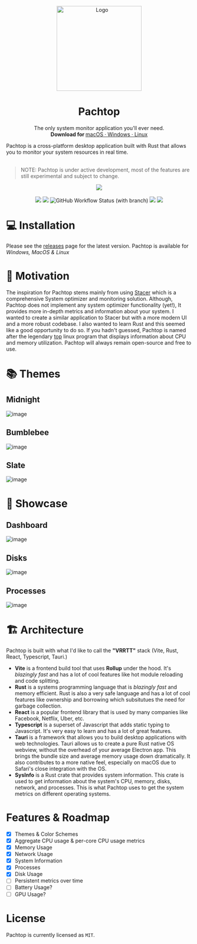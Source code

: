 <p align="center">
  <a href="#">
    
  </a>
  <p align="center">
   <img width="230" height="230" src="https://github.com/pacholoamit/pachtop/blob/master/public/logo-white.png" alt="Logo">
  </p>
  <h1 align="center"><b>Pachtop</b></h1>
  <p align="center">
  The only system monitor application you'll ever need.
    <br />
    <b>Download for </b>
    <a href="https://github.com/pacholoamit/pachtop/releases">
    macOS
    ·
    Windows
    ·
    Linux
    </a>
    <br />
</p>
Pachtop is a cross-platform desktop application built with Rust that allows you to monitor your system resources in real time.
<br/>
<br/>

> NOTE: Pachtop is under active development, most of the features are still experimental and subject to change.

<p align="center">
    <img src="https://github.com/pacholoamit/pachtop/assets/69985528/104bac3d-3778-42a0-b358-8fc111f3a658"/>
    <br/>
    <br/>
    <img src="https://rust-reportcard.xuri.me/badge/github.com/pacholoamit/pachtop" />
    <img src="https://img.shields.io/badge/%3C%2F%3E-TypeScript-%230074c1.svg" />
    <img alt="GitHub Workflow Status (with branch)" src="https://img.shields.io/github/actions/workflow/status/pacholoamit/pachtop/release.yml?branch=release">
    <img src="https://img.shields.io/github/license/pacholoamit/pachtop" />
    <img src="https://img.shields.io/github/v/release/pacholoamit/pachtop">
</p>

# 💻 Installation

Please see the <a href="https://github.com/pacholoamit/pachtop/releases">releases</a> page for the latest version. Pachtop is available for <i>Windows, MacOS & Linux</i>

# 💯 Motivation

The inspiration for Pachtop stems mainly from using [Stacer](https://oguzhaninan.github.io/Stacer-Web/) which is a comprehensive System optimizer and monitoring solution. Although, Pachtop does not implement any system optimizer functionality (yet!), It provides more in-depth metrics and information about your system. I wanted to create a similar application to Stacer but with a more modern UI and a more robust codebase. I also wanted to learn Rust and this seemed like a good opportunity to do so. If you hadn't guessed, Pachtop is named after the legendary [top](<https://en.wikipedia.org/wiki/Top_(software)>) linux program that displays information about CPU and memory utilization. Pachtop will always remain open-source and free to use.

# 📚 Themes

## Midnight

![image](https://github.com/pacholoamit/pachtop/assets/69985528/197bf5ba-7c71-45cb-9b6e-dac92df71eeb)

## Bumblebee

![image](https://github.com/pacholoamit/pachtop/assets/69985528/41db4a6d-511e-498f-8d44-68b48123753a)

## Slate

![image](https://github.com/pacholoamit/pachtop/assets/69985528/f746921b-efbb-49fc-b65a-2bb375df4924)

# 🚀 Showcase

## Dashboard
![image](https://github.com/pacholoamit/pachtop/assets/69985528/f746921b-efbb-49fc-b65a-2bb375df4924)

## Disks
![image](https://github.com/pacholoamit/pachtop/assets/69985528/50c78111-029c-4517-899c-8b4472cff6fe)

## Processes
![image](https://github.com/pacholoamit/pachtop/assets/69985528/f4d1ab2d-773a-4851-818d-d5ad58f10e29)

# 🏗️ Architecture

Pachtop is built with what I'd like to call the **"VRRTT"** stack (Vite, Rust, React, Typescript, Tauri.)

- **Vite** is a frontend build tool that uses **Rollup** under the hood. It's _blazingly fast_ and has a lot of cool features like hot module reloading and code splitting.
- **Rust** is a systems programming language that is _blazingly fast_ and memory efficient. Rust is also a very safe language and has a lot of cool features like ownership and borrowing which subsitutues the need for garbage collection.
- **React** is a popular frontend library that is used by many companies like Facebook, Netflix, Uber, etc.
- **Typescript** is a superset of Javascript that adds static typing to Javascript. It's very easy to learn and has a lot of great features.
- **Tauri** is a framework that allows you to build desktop applications with web technologies. Tauri allows us to create a pure Rust native OS webview, without the overhead of your average Electron app. This brings the bundle size and average memory usage down dramatically. It also contributes to a more native feel, especially on macOS due to Safari's close integration with the OS.
- **SysInfo** is a Rust crate that provides system information. This crate is used to get information about the system's CPU, memory, disks, network, and processes. This is what Pachtop uses to get the system metrics on different operating systems.

# Features & Roadmap
- [x] Themes & Color Schemes
- [x] Aggregate CPU usage & per-core CPU usage metrics
- [x] Memory Usage
- [x] Network Usage
- [x] System Information
- [x] Processes
- [x] Disk Usage
- [ ] Persistent metrics over time
- [ ] Battery Usage?
- [ ] GPU Usage?

# License
Pachtop is currently licensed as `MIT`.
